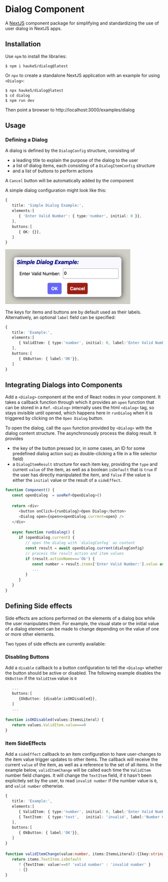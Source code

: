 # Dialog Component
A [NextJS](https://nextjs.org/) component package for simplifying and standardizing the use of user dialog in NextJS apps.

## Installation
Use `npm` to install the libraries:
```
$ npm i hauke5/dialog@latest
``` 

Or `npx` to create a standalone NextJS application with an example for using `<Dialog>`:
```
$ npx hauke5/dialog@latest
$ cd dialog
$ npm run dev
```
Then point a browser to http://localhost:3000/examples/dialog

## Usage

### Defining a Dialog
A dialog is defined by the `DialogConfig` structure, consisting of 
- a leading title to explain the purpose of the dialog to the user
- a list of dialog items, each consisting of a `DialogItemConfig` structure
- and a list of buttons to perform actions

A `Cancel` button will be automatically added by the component

A simple dialog configuration might look like this:
```typescript
{
   title: 'Simple Dialog Example:',
   elements:[
      { 'Enter Valid Number': { type:'number', initial: 0 }},
   ],
   buttons:[
      { OK: {}}, 
   ]
}
```
<img src="./docs/SimpleDialog.png" width="400">

The keys for items and buttons are by default used as their labels. Alternatively, an optional `label` field can be specified:
```typescript
{
   title: 'Example:',
   elements:[
      { ValidItem: { type:'number', initial: 0, label:'Enter Valid Number'}},
   ],
   buttons:[
      { OkButton: { label:'OK'}}, 
   ]
}
```



## Integrating Dialogs into Components
Add a `<Dialog>` component at the end of React nodes in your component. It takes a callback function through which it provides an `open` function that can be stored in a `Ref`. `<Dialog>` internally uses the html `<dialog>` tag, so stays invisible until opened, which happens here in `runDialog` when it is triggered by clicking on the `Open Dialog` button.

To open the dialog, call the `open` function provided by `<Dialog>` with the dialog content structure. The asynchronously process the dialog result. It provides 
- the key of the button pressed (or, in some cases, an ID for some predefined dialog action sucj as double-clicking a file in a file selector field)
- a `DialogItemResult` structure for each item key, providing the `type` and current `value` of the item, as well as a boolean `isDefault` that is `true` if the user has directly manipulated the item, and `false` if the value is either the `initial` value or the result of a `sideEffect`. 
```typescript
function Component() {
   const openDialog  = useRef<OpenDialog>()

   return <div>
      <button onClick={runDialog}>Open Dialog</button>
      <Dialog open={open=>openDialog.current=open} />
   </div>

   async function runDialog() {
      if (openDialog.current) {
         // open the dialog with `dialogConfog` as content
         const result = await openDialog.current(dialogConfig)
         // process the result action and item values
         if (result.actionName==='Ok') {
            const number = result.items['Enter Valid Number:'].value as number
            ...
         }
      }
   } 
}
```

## Defining Side effects
Side effects are actions performed on the elements of a dialog box while the user manipulates them. For example, the visual state or the initial value of a dialog element can be made to change depending on the value of one or more other elements. 

Two types of side effects are currently available:

### Disabling Buttons
Add a `disable` callback to a button configuration to tell the `<Dialog>` whether the button should be active or disabled.
The following example disables the `OkButton` if the `ValidItem` value is `0`
```typescript
   ...
   buttons:[
      {OkButton: {disable:isOKDisabled}}, 
   ]
   ...

function isOKDisabled(values:ItemsLiteral) {
   return values.ValidItem.value===0
}
```

### Item SideEffects
Add a `sideEffect` callback to an item configuration to have user-changes to the item value trigger updates to other items.
The callback will receive the current `value` of the item, as well as a reference to the set of all items.
In the example below, `validItemChange` will be called each time the `ValidItem` number field changes. It will change the `TextItem` field, if it hasn't been explicitely set by the user, to read `invalid number` if the number value is `0`, and `valid number` otherwise.
```typescript
{
   title: 'Example:',
   elements:[
      { ValidItem: { type:'number', initial: 0, label:'Enter Valid Number:', sideEffect:validItemChange}},
      { TextItem:  { type:'text',   initial: 'invalid', label:'Number Comment:'}},
   ],
   buttons:[
      { OkButton: { label:'OK'}}, 
   ]
}

function validItemChange(value:number, items:ItemsLiteral):{[key:string]:any} {
   return items.TextItem.isDefault
      ? {TextItem: value!==0? 'valid number' : 'invalid number' }
      : {}
}
```